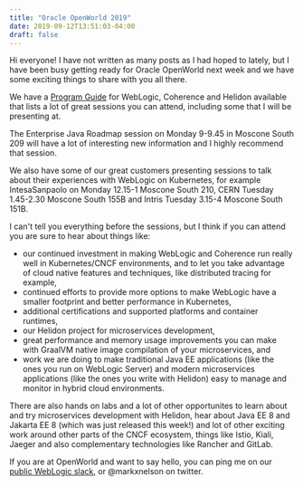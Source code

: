 ```yaml
---
title: "Oracle OpenWorld 2019"
date: 2019-09-12T13:51:03-04:00
draft: false
---
```


Hi everyone!  I have not written as many posts as I had hoped to lately, but
I have been busy getting ready for Oracle OpenWorld next week and we have some
exciting things to share with you all there. 

We have a [Program Guide](https://events.rainfocus.com/widget/oracle/oow19/1561733960079001U3LK)
for WebLogic, Coherence and Helidon available that lists a lot of great 
sessions you can attend, including some that I will be presenting at. 

The Enterprise Java Roadmap session on Monday 9-9.45 in Moscone South 209 
will have a lot of interesting new information and I highly recommend that
session. 

We also have some of our great customers presenting sessions to talk about
their experiences with WebLogic on Kubernetes, for example IntesaSanpaolo
on Monday 12.15-1 Moscone South 210, CERN Tuesday 1.45-2.30 Moscone South 
155B and Intris Tuesday 3.15-4 Moscone South 151B.

I can't tell you everything before the sessions, but I think if you can
attend you are sure to hear about things like:

* our continued investment in making WebLogic and Coherence run really 
  well in Kubernetes/CNCF environments, and to let you take advantage of 
  cloud native features and techniques, like distributed tracing for
  example,
* continued efforts to provide more options to make WebLogic have a 
  smaller footprint and better performance in Kubernetes, 
* additional certifications and supported platforms and container runtimes, 
* our Helidon project for microservices development, 
* great performance and memory usage improvements you can make with GraalVM 
  native image compilation of your microservices, and
* work we are doing to make traditional Java EE applications (like the ones you
  run on WebLogic Server) and modern microservices applications (like the
  ones you write with Helidon) easy to manage and monitor in hybrid cloud
  environments.

There are also hands on labs and a lot of other opportunites to learn 
about and try microservices development with Helidon, hear about Java EE 8
and Jakarta EE 8 (which was just released this week!) and lot of other 
exciting work around other parts of the CNCF ecosystem, things like Istio,
Kiali, Jaeger and also complementary technologies like Rancher and GitLab.

If you are at OpenWorld and want to say hello, you can ping me on our 
[public WebLogic slack](https://weblogic-slack-inviter.herokuapp.com/), 
or @markxnelson on twitter.

